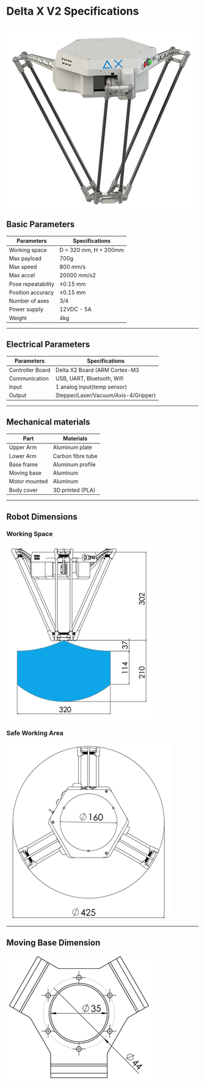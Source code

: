 # Delta X V2 Specifications

![deltax2](https://raw.githubusercontent.com/VanThanBK/deltax-mkdocs/master/docs/images/deltax2.png)

## Basic Parameters

|Parameters                   | Specifications      |
|-----------------------------|---------------------|
|Working space                |D = 320 mm, H = 200mm|
|Max payload                  |700g                 |
|Max speed                    |800 mm/s             |
|Max accel                    |20000 mm/s2          |
|Pose repeatability           |±0.15 mm              |
|Position accuracy            |±0.15 mm             |
|Number of axes               |3/4                  |
|Power supply                 |12VDC - 5A           |
|Weight                       |4kg                  |

---

## Electrical Parameters

|Parameters                   | Specifications      |
|-----------------------------|---------------------|
|Controller Board             |Delta X2 Board (ARM Cortex-M3|
|Communication                |USB, UART, Bluetooth, Wifi   |
|Input                        |1 analog input(temp sensor)  |
|Output                       |Stepper/Laser/Vacuum/Axis-4/Gripper)|

---

## Mechanical materials

|Part                         | Materials           |
|-----------------------------|---------------------|
|Upper Arm                    |Aluminum plate       |
|Lower Arm                    |Carbon fibre tube    |
|Base frame                   |Aluminum profile     |
|Moving base                  |Aluminum             |
|Motor mounted                |Aluminum             |
|Body cover                   |3D printed (PLA)     |

---

## Robot Dimensions

### Working Space

![x2_working_space_reach](https://raw.githubusercontent.com/VanThanBK/deltax-mkdocs/master/docs/images/x2_workingspace.png)

### Safe Working Area

![x2_working_space_dia](https://raw.githubusercontent.com/VanThanBK/deltax-mkdocs/master/docs/images/x2_workingspace_dia.png)

---

## Moving Base Dimension

![x2_moving_base](https://raw.githubusercontent.com/VanThanBK/deltax-mkdocs/master/docs/images/x2_moving_base.png)
